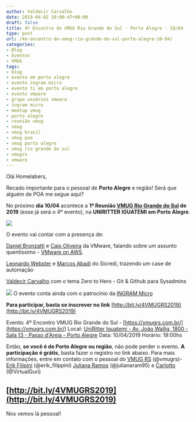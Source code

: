 ```yaml
---
author: Valdecir Carvalho
date: 2019-04-02 10:00:47+00:00
draft: false
title: 4º Encontro do VMUG Rio Grande do Sul - Porto Alegre - 10/04
type: post
url: /4o-encontro-do-vmug-rio-grande-do-sul-porto-alegre-10-04/
categories:
- Blog
- Eventos
- VMUG
tags:
- blog
- evento em porto alegre
- evento ingram micro
- evento ti em porto alegre
- evento vmware
- grupo usuários vmware
- ingram micro
- meetup vmug
- porto alegre
- reunião vmug
- vmug
- vmug brasil
- vmug poa
- vmug porto alegre
- vmug rio grande do sul
- vmugrs
- vmware
---
```


Olá Homelabers,

Recado importante para o pessoal de **Porto Alegre** e região! Será que alguém de POA me segue aqui?

No próximo **dia 10/04** acontece a **1ª Reunião [VMUG Rio Grande do Sul](https://vmugrs.com.br/) de 2019** (esse já será o 4º evento), na **UNIRITTER IGUATEMI em Porto Alegre**.

![](/imagens/2019/04/Evento-VMUG-RS-Abril-2019-PortoAlegre-644x362.jpg)




O evento vai contar com a presença de:

[ Daniel Bronzatti](https://www.linkedin.com/in/danielbronzatti/) e [Caio Oliveira](https://www.linkedin.com/in/caiosa/) da VMware, falando sobre um assunto quentíssimo - [VMware on AWS](https://cloud.vmware.com/vmc-aws).

[Leonardo Webster](https://www.linkedin.com/in/leonardo-webster-307315b7/) e [Marcos Abadi](https://www.linkedin.com/in/marcosabadi/) do Sicredi, trazendo um case de automação

[Valdecir Carvalho](https://www.linkedin.com/in/valdecircarvalho/) com o tema Zero to Hero - Git & Github para Sysadmins

![](/imagens/2019/04/logo_ingram_portal-e1472042151793.png)
O evento conta ainda com o patrocínio da [INGRAM Micro](http://www.ingrammicro.com.br/)

**Para participar, basta se inscrever no link** [http://bit.ly/4VMUGRS2019](http://bit.ly/4VMUGRS2019)

Evento: 4º Encontro VMUG Rio Grande do Sul - [https://vmugrs.com.br/](https://vmugrs.com.br/)
Local: [UniRitter Iguatemi - Av. João Wallig, 1800 - Sala 13 - Passo d'Areia - Porto Alegre](https://goo.gl/maps/gY2Q3adug9n)
Data: 10/04/2019
Horário: 19:00hs

Então, **se você é de Porto Alegre ou região**, não pode perder o evento. **A participação é grátis**, basta fazer o registro no link abaixo. Para mais informações, entre em contato com o pessoal do [VMUG RS](https://vmugrs.com.br/) (@vmugrs)- [Erik Filipini](https://www.linkedin.com/in/erikfilippini/) (@erik_filippini) [Juliana Ramos](https://www.linkedin.com/in/julianaram95/) (@julianaram95) e [Carlotto](https://www.linkedin.com/in/carlotto/) (@VirtualGuri)



## [http://bit.ly/4VMUGRS2019](http://bit.ly/4VMUGRS2019)



Nos vemos lá pessoal!



